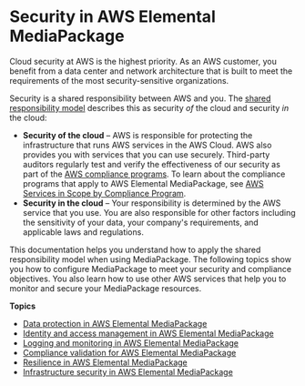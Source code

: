 # Security in AWS Elemental MediaPackage<a name="security"></a>

Cloud security at AWS is the highest priority\. As an AWS customer, you benefit from a data center and network architecture that is built to meet the requirements of the most security\-sensitive organizations\.

Security is a shared responsibility between AWS and you\. The [shared responsibility model](https://aws.amazon.com/compliance/shared-responsibility-model/) describes this as security *of* the cloud and security *in* the cloud:
+ **Security of the cloud** – AWS is responsible for protecting the infrastructure that runs AWS services in the AWS Cloud\. AWS also provides you with services that you can use securely\. Third\-party auditors regularly test and verify the effectiveness of our security as part of the [AWS compliance programs](https://aws.amazon.com/compliance/programs/)\. To learn about the compliance programs that apply to AWS Elemental MediaPackage, see [AWS Services in Scope by Compliance Program](https://aws.amazon.com/compliance/services-in-scope/)\.
+ **Security in the cloud** – Your responsibility is determined by the AWS service that you use\. You are also responsible for other factors including the sensitivity of your data, your company's requirements, and applicable laws and regulations\. 

This documentation helps you understand how to apply the shared responsibility model when using MediaPackage\. The following topics show you how to configure MediaPackage to meet your security and compliance objectives\. You also learn how to use other AWS services that help you to monitor and secure your MediaPackage resources\. 

**Topics**
+ [Data protection in AWS Elemental MediaPackage](data-protection.md)
+ [Identity and access management in AWS Elemental MediaPackage](security-iam.md)
+ [Logging and monitoring in AWS Elemental MediaPackage](security-log-monitor.md)
+ [Compliance validation for AWS Elemental MediaPackage](compliance.md)
+ [Resilience in AWS Elemental MediaPackage](disaster-recovery-resiliency.md)
+ [Infrastructure security in AWS Elemental MediaPackage](infrastructure-security.md)